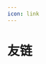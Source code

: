```yaml
---
icon: link
---
```

# 友链



<VPCard
  title="MCSL"
  desc="MCSL 开发组~"
  logo="https://images.mcsl.com.cn/new/MCSLTeam.webp"
  link="https://mcsl.com.cn/"
/>

<VPCard
  title="MSLX"
  desc="MSLX延续MSL的设计风格，基于.NET开发，跨平台支持！开服，运行Frp轻轻松松~"
  logo="https://mslx.mslmc.cn/logo.png"
  link="https://liubing.me"
/>

<VPCard
  title="MSL纪念站"
  desc="很久以前的MSL网站~"
  logo="https://msdoc.nstarmc.cn/logo.png"
  link="https://msdoc.nstarmc.cn/"
/>
